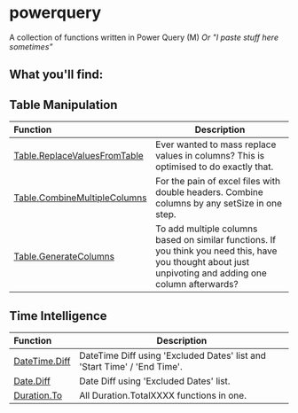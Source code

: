 # powerquery
A collection of functions written in Power Query (M)
*Or "I paste stuff here sometimes"*


## What you'll find:

## Table Manipulation
| Function | Description |
| :--- | ----------- |
| [Table.ReplaceValuesFromTable](Tables/Table.ReplaceValuesFromTable.pq) | Ever wanted to mass replace values in columns? This is optimised to do exactly that. |
| [Table.CombineMultipleColumns](Tables/Table.CombineMultipleColumns.pq) | For the pain of excel files with double headers. Combine columns by any setSize in one step. |
| [Table.GenerateColumns](Tables/Table.GenerateColumns.pq) | To add multiple columns based on similar functions. If you think you need this, have you thought about just unpivoting and adding one column afterwards? |


## Time Intelligence
| Function | Description |
| :--- | ----------- |
| [DateTime.Diff](Time%20Intelligence/DateTime.Diff.pq) | DateTime Diff using 'Excluded Dates' list and 'Start Time' / 'End Time'. |
| [Date.Diff](Time%20Intelligence/Date.Diff.pq) | Date Diff using 'Excluded Dates' list. |
| [Duration.To](Time%20Intelligence/Duration.To.pq) | All Duration.TotalXXXX functions in one. |
